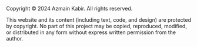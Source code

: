 Copyright © 2024 Azmain Kabir. All rights reserved.

This website and its content (including text, code, and design) are protected by copyright.
No part of this project may be copied, reproduced, modified, or distributed in any form 
without express written permission from the author.
